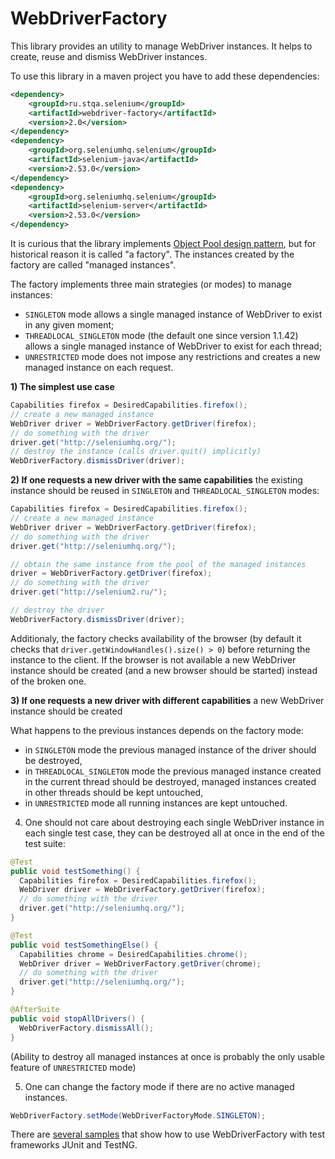 WebDriverFactory
====================

This library provides an utility to manage WebDriver instances. It helps to create, reuse and dismiss WebDriver instances.

To use this library in a maven project you have to add these dependencies:

```xml
<dependency>
    <groupId>ru.stqa.selenium</groupId>
    <artifactId>webdriver-factory</artifactId>
    <version>2.0</version>
</dependency>
<dependency>
    <groupId>org.seleniumhq.selenium</groupId>
    <artifactId>selenium-java</artifactId>
    <version>2.53.0</version>
</dependency>
<dependency>
    <groupId>org.seleniumhq.selenium</groupId>
    <artifactId>selenium-server</artifactId>
    <version>2.53.0</version>
</dependency>
```

It is curious that the library implements [Object Pool design pattern](http://sourcemaking.com/design_patterns/object_pool), but for historical reason it is called "a factory". The instances created by the factory are called "managed instances".

The factory implements three main strategies (or modes) to manage instances:
* `SINGLETON` mode allows a single managed instance of WebDriver to exist in any given moment;
* `THREADLOCAL_SINGLETON` mode (the default one since version 1.1.42) allows a single managed instance of WebDriver to exist for each thread;
* `UNRESTRICTED` mode does not impose any restrictions and creates a new managed instance on each request.

**1) The simplest use case**

```java
Capabilities firefox = DesiredCapabilities.firefox();
// create a new managed instance
WebDriver driver = WebDriverFactory.getDriver(firefox);
// do something with the driver
driver.get("http://seleniumhq.org/");
// destroy the instance (calls driver.quit() implicitly)
WebDriverFactory.dismissDriver(driver);
```

**2) If one requests a new driver with the same capabilities** the existing instance should be reused in `SINGLETON` and `THREADLOCAL_SINGLETON` modes:

```java
Capabilities firefox = DesiredCapabilities.firefox();
// create a new managed instance
WebDriver driver = WebDriverFactory.getDriver(firefox);
// do something with the driver
driver.get("http://seleniumhq.org/");

// obtain the same instance from the pool of the managed instances
driver = WebDriverFactory.getDriver(firefox);
// do something with the driver
driver.get("http://selenium2.ru/");

// destroy the driver
WebDriverFactory.dismissDriver(driver);
```

Additionaly, the factory checks availability of the browser (by default it checks that `driver.getWindowHandles().size() > 0`) before returning the instance to the client. If the browser is not available a new WebDriver instance should be created (and a new browser should be started) instead of the broken one.

**3) If one requests a new driver with different capabilities** a new WebDriver instance should be created 

What happens to the previous instances depends on the factory mode:
* in `SINGLETON` mode the previous managed instance of the driver should be destroyed,
* in `THREADLOCAL_SINGLETON` mode the previous managed instance created in the current thread should be destroyed, managed instances created in other threads should be kept untouched,
* in `UNRESTRICTED` mode all running instances are kept untouched.

4) One should not care about destroying each single WebDriver instance in each single test case, they can be destroyed all at once in the end of the test suite:

```java
@Test
public void testSomething() {
  Capabilities firefox = DesiredCapabilities.firefox();
  WebDriver driver = WebDriverFactory.getDriver(firefox);
  // do something with the driver
  driver.get("http://seleniumhq.org/");
}

@Test
public void testSomethingElse() {
  Capabilities chrome = DesiredCapabilities.chrome();
  WebDriver driver = WebDriverFactory.getDriver(chrome);
  // do something with the driver
  driver.get("http://seleniumhq.org/");
}

@AfterSuite
public void stopAllDrivers() {
  WebDriverFactory.dismissAll();
}
```

(Ability to destroy all managed instances at once is probably the only usable feature of `UNRESTRICTED` mode)

5) One can change the factory mode if there are no active managed instances.

```java
WebDriverFactory.setMode(WebDriverFactoryMode.SINGLETON);
```

There are [several samples](https://github.com/barancev/webdriver-factory-samples/tree/master/src/test/java/ru/stqa/selenium/factory/samples) that show how to use WebDriverFactory with test frameworks JUnit and TestNG.